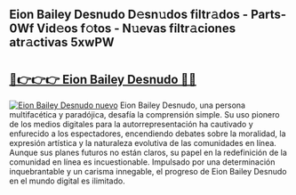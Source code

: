 ## Eion Bailey Desnudo D𝚎sn𝚞dos filtr𝚊dos - Parts-0Wf Vid𝚎os f𝚘tos - N𝚞evas filtr𝚊ciones atr𝚊ctivas 5xwPW

# <h2><a href="http://mb4oa4.tromn.icu/?c=Eion+Bailey+Desnudo">🔗👉👉👉 Eion Bailey Desnudo 🔗🔗</a></h2>

[![Eion Bailey Desnudo nuevo](https://i.imgur.com/pEAQMta.gif)](http://mb4oa4.tromn.icu/?c=Eion+Bailey+Desnudo)
Eion Bailey Desnudo, una persona multifacética y paradójica, desafía la comprensión simple. Su uso pionero de los medios digitales para la autorrepresentación ha cautivado y enfurecido a los espectadores, encendiendo debates sobre la moralidad, la expresión artística y la naturaleza evolutiva de las comunidades en línea. Aunque sus planes futuros no están claros, su papel en la redefinición de la comunidad en línea es incuestionable. Impulsado por una determinación inquebrantable y un carisma innegable, el progreso de Eion Bailey Desnudo en el mundo digital es ilimitado.
